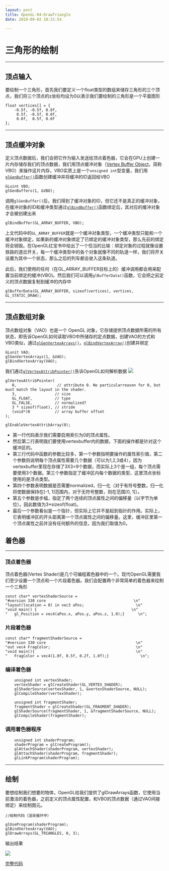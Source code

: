 ```yaml
---
layout: post
title: OpenGL-04-DrawTriangle
date: 2019-09-02 18:21:54

---
```


# 三角形的绘制

***

## 顶点输入

要绘制一个三角形，首先我们要定义一个float类型的数组来储存三角形的三个顶点，我们将三个顶点的z坐标均设为0以表示我们要绘制的三角形是一个平面图形

```
float vertices[] = {
    -0.5f, -0.5f, 0.0f,
     0.5f, -0.5f, 0.0f,
     0.0f,  0.5f, 0.0f
};
```

<!-- more -->

***

## 顶点缓冲对象

定义顶点数据后，我们会把它作为输入发送给顶点着色器，它会在GPU上创建一片内存储存我们的顶点数据，我们用顶点缓冲对象（[Vertex Buffer Object](https://en.wikipedia.org/wiki/Vertex_buffer_object)，简称VBO）来操作这片内存，VBO实质上是一个`unsigned int`型变量，我们用[`glGenBuffer()`](https://www.khronos.org/registry/OpenGL-Refpages/gl4/html/glGenBuffers.xhtml)函数创建缓冲并将缓冲的ID返回给VBO

```
GLuint VBO;
glGenBuffers(1, &VBO);
```

调用`glGenBuffer()`后，我们得到了缓冲对象的ID，但它还不是真正的缓冲对象，在缓冲对象的ID和缓冲类型通过[`glBindBuffer()`](https://www.khronos.org/registry/OpenGL-Refpages/gl4/html/glBindBuffer.xhtml)函数绑定后，其对应的缓冲对象才会被创建出来

```
glBindBuffer(GL_ARRAY_BUFFER, VBO);
```

上文代码中的`GL_ARRAY_BUFFER`就是一个缓冲对象类型，一个缓冲类型只能和一个缓冲对象绑定，如果新的缓冲对象绑定了已绑定的缓冲对象类型，那么先前的绑定将会销毁。在OpenGL红宝书中给出了一个恰当的比喻：绑定对象的过程就像设置铁路的道岔开关，每一个缓冲类型中的各个对象就像不同的轨道一样，我们将开关设置为其中一个状态，那么之后的列车都会驶入这条轨道。

此后，我们使用的任何（在GL_ARRAY_BUFFER目标上的）缓冲调用都会用来配置当前绑定的缓冲(VBO)。然后我们可以调用`glBufferData()`函数，它会把之前定义的顶点数据复制到缓冲的内存中

```
glBufferData(GL_ARRAY_BUFFER, sizeof(vertices), vertices, GL_STATIC_DRAW);
```



***

 ## 顶点数组对象

顶点数组对象（VAO）也是一个 OpenGL 对象，它存储提供顶点数据所需的所有状态，即告诉OpenGL如何读取VBO中所储存的定点数据，创建VAO的方式和VBO类似，通过[`glGenVertexArrays()`](https://www.khronos.org/registry/OpenGL-Refpages/gl4/)，[`glBindVertexArray()`](https://www.khronos.org/registry/OpenGL-Refpages/gl4/html/glBindVertexArray.xhtml)创建并绑定

```
GLunit VAO;
glGenVertexArrays(1, &VAO);
glBindVertexArray(VAO);
```

我们通过[`glVertexAttribPointer()`](https://www.khronos.org/registry/OpenGL-Refpages/gl4/html/glVertexAttribPointer.xhtml)告诉OpenGL如何解析数据
![](https://learnopengl-cn.github.io/img/01/04/vertex_attribute_pointer.png)

```
glVertexAttribPointer(
   0,                  // attribute 0. No particularreason for 0, but must match the layout in the shader.
   3,                 // size
   GL_FLOAT,          // type
   GL_FALSE,          // normalized?
   3 * sizeof(float), // stride
   (void*)0           // array buffer offset
);

glEnableVertexAttribArray(0);
```
- 第一行代码表示我们需要启用索引为0的顶点属性。
- 然后第二行表明我们要使用vertexbuffer内的数据，下面的操作都是针对这个缓冲区的。
- 第三行代码中函数的参数比较多，第一个参数指明要操作的属性索引值，第二个参数则说明每个顶点属性需要几个数据（可以为1,2,3或4），因为vertexbuffer里现在存储了3X3=9个数据，而实际上3个是一组，每个顶点需要使用3个数据。第三个参数指定了缓冲区内每个数据的类型，这里顶点坐标使用的是浮点类型。
- 第四个参数表明数据是否需要normalized，归一化（对于有符号整数，归一化将使数据保持在[-1, 1]范围内，对于无符号整数，则在范围[0, 1]）。
- 第五个参数是步幅，指定了两个连续的顶点属性之间的偏移量（以字节为单位）。因此数值为3*sizeof(float)。
- 最后一个参数看似是一个指针，但实际上它并不是起到指针的作用。实际上，它表明缓冲区的开头距离第一个顶点属性之间的偏移量。这里，缓冲区里第一个顶点属性之前并没有任何额外的信息，因为我们取值为0。





## 着色器

***

### 顶点着色器
  顶点着色器(Vertex Shader)是几个可编程着色器中的一个。现代OpenGL需要我们至少设置一个顶点和一个片段着色器。我们会配置两个非常简单的着色器来绘制一个三角形

```
const char* vertexShaderSource =
"#version 330 core										 \n"
"layout(location = 0) in vec3 aPos;						  \n"
"void main() {											\n"
"	gl_Position = vec4(aPos.x, aPos.y, aPos.z, 1.0);}	   \n";

```

### 片段着色器


```
const char* fragmentShaderSource =
"#version 330 core										  \n"
"out vec4 FragColor;									  \n"
"void main(){											  \n"
"	FragColor = vec4(1.0f, 0.5f, 0.2f, 1.0f);}			    \n";

```

###  编译着色器

```
	unsigned int vertexShader;
	vertexShader = glCreateShader(GL_VERTEX_SHADER);
	glShaderSource(vertexShader, 1, &vertexShaderSource, NULL);
	glCompileShader(vertexShader);

	unsigned int fragmentShader;
	fragmentShader = glCreateShader(GL_FRAGMENT_SHADER);
	glShaderSource(fragmentShader, 1, &fragmentShaderSource, NULL);
	glCompileShader(fragmentShader);
```
### 调用着色器程序
```
	unsigned int shaderProgram;
	shaderProgram = glCreateProgram();
	glAttachShader(shaderProgram, vertexShader);
	glAttachShader(shaderProgram, fragmentShader);
	glLinkProgram(shaderProgram);

```

***

## 绘制

要想绘制我们想要的物体，OpenGL给我们提供了glDrawArrays函数，它使用当前激活的着色器，之前定义的顶点属性配置，和VBO的顶点数据（通过VAO间接绑定）来绘制图元。

```
//绘制代码（渲染循环中）

glUseProgram(shaderProgram);
glBindVertexArray(VAO);
glDrawArrays(GL_TRIANGLES, 0, 3);
```

输出结果

![](https://ae01.alicdn.com/kf/H1d246230c31946fba17dd8479c9eeed2H.png)



[完整代码](https://raw.githubusercontent.com/v4vendeta/MyOpenGL/master/1_start/practice1.cpp)



